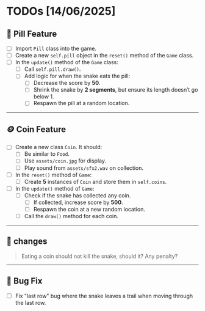 # TODOs [14/06/2025]

## 🍬 Pill Feature

- [ ] Import `Pill` class into the game.
- [ ] Create a new `self.pill` object in the `reset()` method of the `Game` class.
- [ ] In the `update()` method of the `Game` class:
  - [ ] Call `self.pill.draw()`.
  - [ ] Add logic for when the snake eats the pill:
    - [ ] Decrease the score by **50**.
    - [ ] Shrink the snake by **2 segments**, but ensure its length doesn’t go below 1.
    - [ ] Respawn the pill at a random location.

---

## 🪙 Coin Feature

- [ ] Create a new class `Coin`. It should:
  - [ ] Be similar to `Food`.
  - [ ] Use `assets/coin.jpg` for display.
  - [ ] Play sound from `assets/sfx2.wav` on collection.
- [ ] In the `reset()` method of `Game`:
  - [ ] Create **5** instances of `Coin` and store them in `self.coins`.
- [ ] In the `update()` method of `Game`:
  - [ ] Check if the snake has collected any coin.
    - [ ] If collected, increase score by **500**.
    - [ ] Respawn the coin at a new random location.
  - [ ] Call the `draw()` method for each coin.

---
## 👾 changes
> Eating a coin should not kill the snake, should it? Any penalty?

---

## 🐛 Bug Fix

- [ ] Fix "last row" bug where the snake leaves a trail when moving through the last row.
